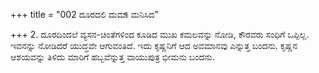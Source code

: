 +++
title = "002 ದೂರದಲಿ ದುಮಾ್ಮನಿಸಿದ"

+++
2. ದೂರದಿಂದಲೆ ವ್ಯಸನ-ಚಿಂತೆಗಳಿಂದ ಕೂಡಿದ ಮುಖ ಕಮಲವನ್ನು ನೋಡಿ, ಕೌರವರು ಸಂಧಿಗೆ ಒಪ್ಪಿಲ್ಲ. ಇವನನ್ನು ನೋಡಿದರೆ ಯುದ್ಧವೇ ಆಗುವಂತಿದೆ. ಇದು ಕೃಷ್ಣನಿಗೆ ಆದ ಅವಮಾನವು ಎನ್ನುತ್ತ ಬಂದನು. ಕೃಷ್ಣನ ಆಶಯವನ್ನು ತಿಳಿದು ಮಾರಿಗೆ ಹಬ್ಬವೆನ್ನುತ್ತ ವಾಯುಪುತ್ರ ಭೀಮನು ಬಂದನು.